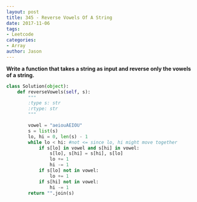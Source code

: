 ```yaml
---
layout: post
title: 345 - Reverse Vowels Of A String
date: 2017-11-06
tags:
- Leetcode
categories:
- Array
author: Jason
---
```

**Write a function that takes a string as input and reverse only the vowels of a string.**


```python
class Solution(object):
    def reverseVowels(self, s):
        """
        :type s: str
        :rtype: str
        """

        vowel = "aeiouAEIOU"
        s = list(s)
        lo, hi = 0, len(s) - 1
        while lo < hi: #not <= since lo, hi might move together
            if s[lo] in vowel and s[hi] in vowel:
                s[lo], s[hi] = s[hi], s[lo]
                lo += 1
                hi -= 1
            if s[lo] not in vowel:
                lo += 1
            if s[hi] not in vowel:
                hi -= 1
        return "".join(s)
```

